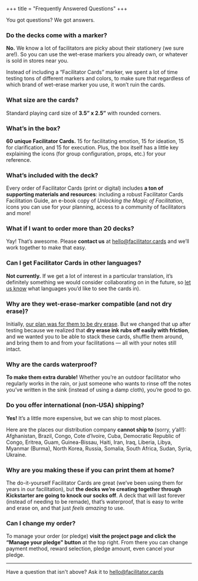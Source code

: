 +++
title = "Frequently Answered Questions"
+++

You got questions? We got answers.

### Do the decks come with a marker?

**No.** We know a lot of facilitators are picky about their stationery (we sure are!). So you can use the wet-erase markers you already own, or whatever is sold in stores near you. 

Instead of including a “Facilitator Cards” marker, we spent a lot of time testing tons of different markers and colors, to make sure that regardless of which brand of wet-erase marker you use, it won’t ruin the cards.


### What size are the cards?

Standard playing card size of **3.5” x 2.5”** with rounded corners.


### What’s in the box?

**60 unique Facilitator Cards.** 15 for facilitating emotion, 15 for ideation, 15 for clarification, and 15 for execution. Plus, the box itself has a little key explaining the icons (for group configuration, props, etc.) for your reference.


### What’s included with the deck?

Every order of Facilitator Cards (print or digital) includes **a ton of supporting materials and resources**: including a robust Facilitator Cards Facilitation Guide, an e-book copy of _Unlocking the Magic of Facilitation_, icons you can use for your planning, access to a community of facilitators and more!


### What if I want to order more than 20 decks?

Yay! That’s awesome. Please **contact us** at hello@facilitator.cards and we’ll work together to make that easy. 


### Can I get Facilitator Cards in other languages?

**Not currently.** If we get a lot of interest in a particular translation, it’s definitely something we would consider collaborating on in the future, so [let us know](https://www.facilitator.cards/contact) what languages you’d like to see the cards in).


### Why are they wet-erase-marker compatible (and not dry erase)?

Initially, [our plan was for them to be dry erase](https://www.facilitator.cards/blog/testing-and-changing-directions/). But we changed that up after testing because we realized that **dry erase ink rubs off easily with friction**, and we wanted you to be able to stack these cards, shuffle them around, and bring them to and from your facilitations — all with your notes still intact.


### Why are the cards waterproof?

**To make them extra durable!** Whether you’re an outdoor facilitator who regularly works in the rain, or just someone who wants to rinse off the notes you’ve written in the sink (instead of using a damp cloth), you’re good to go.


### Do you offer international (non-USA) shipping?

**Yes!** It’s a little more expensive, but we can ship to most places. 

Here are the places our distribution company **cannot ship to** (sorry, y’all!): Afghanistan, Brazil, Congo, Cote d’Ivoire, Cuba, Democratic Republic of Congo, Eritrea, Guam, Guinea-Bissau, Haiti, Iran, Iraq, Liberia, Libya, Myanmar (Burma), North Korea, Russia, Somalia, South Africa, Sudan, Syria, Ukraine.


### Why are you making these if you can print them at home? 

The do-it-yourself Facilitator Cards are great (we’ve been using them for years in our facilitation), but **the decks we’re creating together through Kickstarter are going to knock our socks off**. A deck that will last forever (instead of needing to be remade), that’s waterproof, that is easy to write and erase on, and that just _feels amazing_ to use.


### Can I change my order?

To manage your order (or pledge) **visit the project page and click the “Manage your pledge" button** at the top right. From there you can change payment method, reward selection, pledge amount, even cancel your pledge. 

***

Have a question that isn't above? Ask it to hello@facilitator.cards